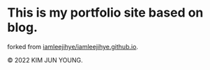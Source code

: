 # This is my portfolio site based on blog.

forked from [iamleejihye/iamleejihye.github.io](https://github.com/iamleejihye/iamleejihye.github.io).

© 2022 KIM JUN YOUNG.
